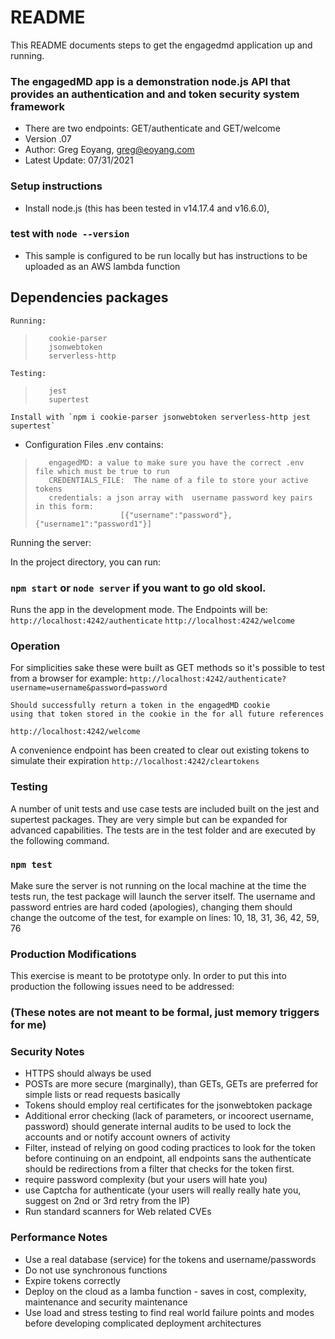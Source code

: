 
# README #

This README documents steps to get the engagedmd application up and running.

### The engagedMD app is a demonstration node.js API that provides an authentication and and token security system framework ###

* There are two endpoints:  GET/authenticate and GET/welcome
* Version .07 
* Author: Greg Eoyang, greg@eoyang.com
* Latest Update: 07/31/2021

### Setup instructions ###

* Install node.js (this has been tested in v14.17.4 and v16.6.0), 
### test with `node --version`
* This sample is configured to be run locally but has instructions to be uploaded as an AWS lambda function

## Dependencies packages ##

    Running:
>        cookie-parser
>        jsonwebtoken
>        serverless-http
    Testing:
>        jest
>        supertest
        
    Install with `npm i cookie-parser jsonwebtoken serverless-http jest supertest`


* Configuration Files
    .env contains:
>        engagedMD: a value to make sure you have the correct .env file which must be true to run
>        CREDENTIALS_FILE:  The name of a file to store your active tokens
>        credentials: a json array with  username password key pairs in this form: 
>                        [{"username":"password"},{"username1":"password1"}]

Running the server:

In the project directory, you can run:

### `npm start` or `node server` if you want to go old skool.

Runs the app in the development mode.
The Endpoints will be: 
    `http://localhost:4242/authenticate`
    `http://localhost:4242/welcome`

### Operation

For simplicities sake these were built as GET methods so it's possible to test from a browser for example:
    `http://localhost:4242/authenticate?username=username&password=password`

    Should successfully return a token in the engagedMD cookie
    using that token stored in the cookie in the for all future references
   `http://localhost:4242/welcome`

A convenience endpoint has been created to clear out existing tokens to simulate their expiration
    `http://localhost:4242/cleartokens`

###  Testing
A number of unit tests and use case tests are included built on the jest and supertest packages.  They are very simple but can be expanded for advanced capabilities.  The tests are in the test folder and are executed by the following command.

### `npm test`

Make sure the server is not running on the local machine at the time the tests run, the test package will launch the server itself.  The username and password entries are hard coded (apologies), changing them should change the outcome of the test, for example on lines: 10, 18, 31, 36, 42, 59, 76

### Production Modifications
This exercise is meant to be prototype only.  In order to put this into production the following issues need to be addressed:

### (These notes are not meant to be formal, just memory triggers for me)
### Security Notes 
*    HTTPS should always be used
*    POSTs are more secure (marginally), than GETs, GETs are preferred for simple lists or read requests basically
*    Tokens should employ real certificates for the jsonwebtoken package
*    Additional error checking (lack of parameters, or incoorect username, password) should generate internal audits to be used to lock the accounts and or notify account owners of activity
*    Filter, instead of relying on good coding practices to look for the token before continuing on an endpoint, all endpoints sans the authenticate should be redirections from a filter that checks for the token first.
*    require password complexity (but your users will hate you)
*    use Captcha for authenticate (your users will really really hate you, suggest on 2nd or 3rd retry from the IP)
*    Run standard scanners for Web related CVEs

### Performance Notes
*    Use a real database (service) for the tokens and username/passwords
*    Do not use synchronous functions
*    Expire tokens correctly
*    Deploy on the cloud as a lamba function - saves in cost, complexity, maintenance and security maintenance
*    Use load and stress testing to find real world failure points and modes before developing complicated deployment architectures

